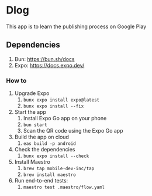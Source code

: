 # Dlog

This app is to learn the publishing process on Google Play

## Dependencies

1. Bun: https://bun.sh/docs
2. Expo: https://docs.expo.dev/

### How to

1. Upgrade Expo
    1. `bunx expo install expo@latest`
    2. `bunx expo install --fix`
2. Start the app
    1. Install Expo Go app on your phone
    2. `bun start`
    3. Scan the QR code using the Expo Go app
3. Build the app on cloud
    1. `eas build -p android`
4. Check the dependencies
    1. `bunx expo install --check`
5. Install Maestro
    1. `brew tap mobile-dev-inc/tap`
    2. `brew install maestro`
6. Run end-to-end tests:
    1. `maestro test .maestro/flow.yaml`